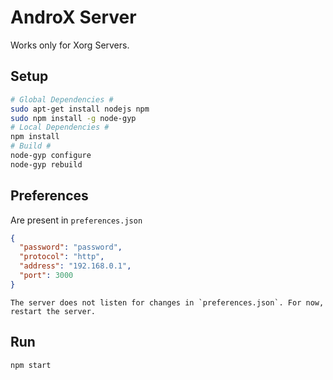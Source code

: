 # AndroX Server
Works only for Xorg Servers.
## Setup
```bash
# Global Dependencies #
sudo apt-get install nodejs npm
sudo npm install -g node-gyp
# Local Dependencies #
npm install
# Build #
node-gyp configure
node-gyp rebuild
```
## Preferences
Are present in `preferences.json`
```json
{
  "password": "password",
  "protocol": "http",
  "address": "192.168.0.1",
  "port": 3000
}
```
    The server does not listen for changes in `preferences.json`. For now, restart the server.
## Run
```bash
npm start
```
